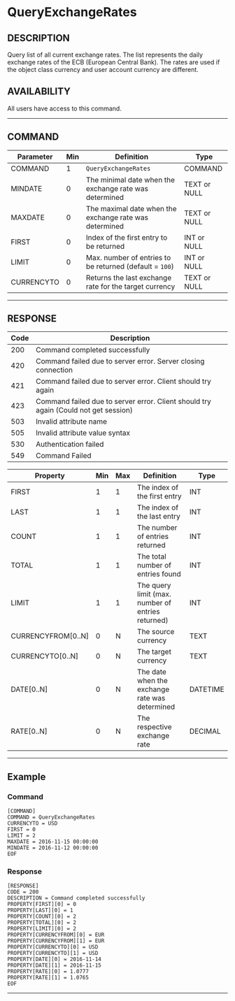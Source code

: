 # QueryExchangeRates

## DESCRIPTION
Query list of all current exchange rates. The list represents the daily exchange rates of the ECB (European Central Bank). The rates are used if the object class currency and user account currency are different.

## AVAILABILITY
All users have access to this command.

----
## COMMAND

Parameter | Min | Definition | Type
---- | ---- | ---- | ----
COMMAND | 1 | `QueryExchangeRates` | COMMAND
MINDATE | 0 | The minimal date when the exchange rate was determined | TEXT or NULL
MAXDATE | 0 | The maximal date when the exchange rate was determined | TEXT or NULL
FIRST | 0 | Index of the first entry to be returned | INT or NULL
LIMIT | 0 | Max. number of entries to be returned (default = `100`) | INT or NULL
CURRENCYTO | 0 | Returns the last exchange rate for the target currency | TEXT or NULL

----
## RESPONSE

Code | Description
---- | ----
200 | Command completed successfully
420 | Command failed due to server error. Server closing connection
421 | Command failed due to server error. Client should try again
423 | Command failed due to server error. Client should try again (Could not get session)
503 | Invalid attribute name
505 | Invalid attribute value syntax
530 | Authentication failed
549 | Command Failed

Property | Min | Max | Definition | Type
---- | ---- | ---- | ---- | ----
FIRST | 1 | 1 | The index of the first entry | INT
LAST | 1 | 1 | The index of the last entry | INT
COUNT | 1 | 1 | The number of entries returned | INT
TOTAL | 1 | 1 | The total number of entries found | INT
LIMIT | 1 | 1 | The query limit (max. number of entries returned) | INT
CURRENCYFROM[0..N] | 0 | N | The source currency | TEXT
CURRENCYTO[0..N] | 0 | N | The target currency | TEXT
DATE[0..N] | 0 | N | The date when the exchange rate was determined | DATETIME
RATE[0..N] | 0 | N | The respective exchange rate | DECIMAL

----
## Example

### Command

```
[COMMAND]
COMMAND = QueryExchangeRates
CURRENCYTO = USD
FIRST = 0
LIMIT = 2
MAXDATE = 2016-11-15 00:00:00
MINDATE = 2016-11-12 00:00:00
EOF
```
### Response

```
[RESPONSE]
CODE = 200
DESCRIPTION = Command completed successfully
PROPERTY[FIRST][0] = 0
PROPERTY[LAST][0] = 1
PROPERTY[COUNT][0] = 2
PROPERTY[TOTAL][0] = 2
PROPERTY[LIMIT][0] = 2
PROPERTY[CURRENCYFROM][0] = EUR
PROPERTY[CURRENCYFROM][1] = EUR
PROPERTY[CURRENCYTO][0] = USD
PROPERTY[CURRENCYTO][1] = USD
PROPERTY[DATE][0] = 2016-11-14
PROPERTY[DATE][1] = 2016-11-15
PROPERTY[RATE][0] = 1.0777
PROPERTY[RATE][1] = 1.0765
EOF
```

----
